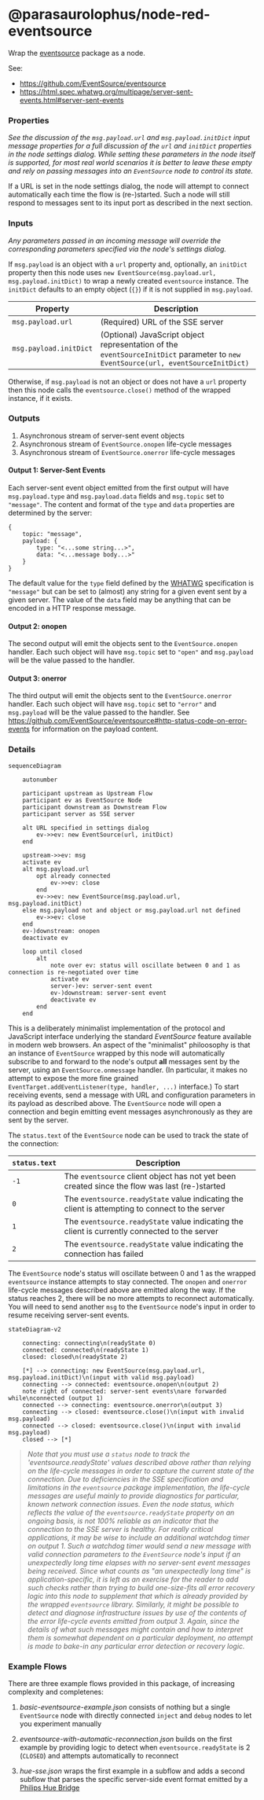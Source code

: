 # @parasaurolophus/node-red-eventsource

Wrap the [eventsource](https://github.com/EventSource/eventsource) package as a node.

See:

- <https://github.com/EventSource/eventsource>
- <https://html.spec.whatwg.org/multipage/server-sent-events.html#server-sent-events>

### Properties

_See the discussion of the `msg.payload.url` and `msg.payload.initDict` input message properties for a full discussion of the `url` and `initDict` properties in the node settings dialog. While setting these parameters in the node itself is supported, for most real world scenarios it is better to leave these empty and rely on passing messages into an `EventSource` node to control its state._

If a URL is set in the node settings dialog, the node will attempt to connect automatically each time the flow is (re-)started. Such a node will still respond to messages sent to its input port as described in the next section.

### Inputs

_Any parameters passed in an incoming message will override the corresponding parameters specified via the node's settings dialog._

If `msg.payload` is an object with a `url` property and, optionally, an `initDict` property then this node uses `new EventSource(msg.payload.url, msg.payload.initDict)` to wrap a newly created `eventsource` instance. The `initDict` defaults to an empty object (`{}`) if it is not supplied in `msg.payload`.

| Property               | Description                                                                                                                       |
|------------------------|-----------------------------------------------------------------------------------------------------------------------------------|
| `msg.payload.url`      | (Required) URL of the SSE server                                                                                                  |
| `msg.payload.initDict` | (Optional) JavaScript object representation of the `eventSourceInitDict` parameter to `new EventSource(url, eventSourceInitDict)` |

Otherwise, if `msg.payload` is not an object or does not have a `url` property then this node calls the `eventsource.close()` method of the wrapped instance, if it exists.

### Outputs

1. Asynchronous stream of server-sent event objects
2. Asynchronous stream of `EventSource.onopen` life-cycle messages
3. Asynchronous stream of `EventSource.onerror` life-cycle messages

#### Output 1: Server-Sent Events

Each server-sent event object emitted from the first output will have `msg.payload.type` and `msg.payload.data` fields and `msg.topic` set to `"message"`. The content and format of the `type` and `data` properties are determined by the server:

    {
        topic: "message",
        payload: {
            type: "<...some string...>",
            data: "<...message body...>"
        }
    }

The default value for the `type` field defined by the [WHATWG](https://html.spec.whatwg.org/multipage/server-sent-events.html#server-sent-events) specification is `"message"` but can be set to (almost) any string for a given event sent by a given server. The value of the `data` field may be anything that can be encoded in a HTTP response message.

#### Output 2: onopen

The second output will emit the objects sent to the `EventSource.onopen` handler. Each such object will have `msg.topic` set to `"open"` and `msg.payload` will be the value passed to the handler.

#### Output 3: onerror

The third output will emit the objects sent to the `EventSource.onerror` handler. Each such object will have `msg.topic` set to `"error"` and `msg.payload` will be the value passed to the handler. See <https://github.com/EventSource/eventsource#http-status-code-on-error-events> for information on the payload content.

### Details

```mermaid
sequenceDiagram

    autonumber

    participant upstream as Upstream Flow
    participant ev as EventSource Node
    participant downstream as Downstream Flow
    participant server as SSE server

    alt URL specified in settings dialog
        ev->>ev: new EventSource(url, initDict)
    end

    upstream->>ev: msg
    activate ev
    alt msg.payload.url
        opt already connected
            ev->>ev: close
        end
        ev->>ev: new EventSource(msg.payload.url, msg.payload.initDict)
    else msg.payload not and object or msg.payload.url not defined
        ev->>ev: close
    end
    ev-)downstream: onopen
    deactivate ev

    loop until closed
        alt
            note over ev: status will oscillate between 0 and 1 as connection is re-negotiated over time
            activate ev
            server-)ev: server-sent event
            ev-)downstream: server-sent event
            deactivate ev
        end
    end
```

This is a deliberately minimalist implementation of the protocol and JavaScript interface underlying the standard _EventSource_ feature available in modern web browsers. An aspect of the "minimalist" philoosophy is that an instance of `EventSource` wrapped by this node will automatically subscribe to and forward to the node's output **all** messages sent by the server, using an `EventSource.onmessage` handler. (In particular, it makes no attempt to expose the more fine grained `EventTarget.addEventListener(type, handler, ...)` interface.) To start receiving events, send a message with URL and configuration parameters in its payload as described above. The `EventSource` node will open a connection and begin emitting event messages asynchronously as they are sent by the server.

The `status.text` of the `EventSource` node can be used to track the state of the connection:

| `status.text` | Description                                                                                     |
|---------------|-------------------------------------------------------------------------------------------------|
| `-1`          | The `eventsource` client object has not yet been created since the flow was last (re-)started   |
|  `0`          | The `eventsource.readyState` value indicating the client is attempting to connect to the server |
|  `1`          | The `eventsource.readyState` value indicating the client is currently connected to the server   |
|  `2`          | The `eventsource.readyState` value indicating the connection has failed                         |

The `EventSource` node's status will oscillate between 0 and 1 as the wrapped `eventsource` instance attempts to stay connected. The `onopen` and `onerror` life-cycle messages described above are emitted along the way. If the status reaches 2, there will be no more attempts to reconnect automatically. You will need to send another `msg` to the `EventSource` node's input in order to resume receiving server-sent events.

```mermaid
stateDiagram-v2

    connecting: connecting\n(readyState 0)
    connected: connected\n(readyState 1)
    closed: closed\n(readyState 2)

    [*] --> connecting: new EventSource(msg.payload.url, msg.payload.initDict)\n(input with valid msg.payload)
    connecting --> connected: eventsource.onopen\n(output 2)
    note right of connected: server-sent events\nare forwarded while\nconnected (output 1)
    connected --> connecting: eventsource.onerror\n(output 3)
    connecting --> closed: eventsource.close()\n(input with invalid msg.payload)
    connected --> closed: eventsource.close()\n(input with invalid msg.payload)
    closed --> [*]
```

> _Note that you must use a `status` node to track the 'eventsource.readyState' values described above rather than relying on the life-cycle messages in order to capture the current state of the connection. Due to deficiencies in the SSE specification and limitations in the `eventsource` package implementation, the life-cycle messages are useful mainly to provide diagnostics for particular, known network connection issues. Even the node status, which reflects the value of the `eventsource.readyState` property on an ongoing basis, is not 100% reliable as an indicator that the connection to the SSE server is healthy. For really critical applications, it may be wise to include an additional watchdog timer on output 1. Such a watchdog timer would send a new message with valid connection parameters to the `EventSource` node's input if an unexpectedly long time elapses with no server-sent event messages being received. Since what counts as "an unexpectedly long time" is application-specific, it is left as an exercise for the reader to add such checks rather than trying to build one-size-fits all error recovery logic into this node to supplement that which is already provided by the wrapped `eventsource` library. Similarly, it might be possible to detect and diagnose infrastructure issues by use of the contents of the error life-cycle events emitted from output 3. Again, since the details of what such messages might contain and how to interpret them is somewhat dependent on a particular deployment, no attempt is made to bake-in any particular error detection or recovery logic._

### Example Flows

There are three example flows provided in this package, of increasing complexity and completenes:

1. _basic-eventsource-example.json_ consists of nothing but a single `EventSource` node with directly connected `inject` and `debug` nodes to let you experiment manually

2. _eventsource-with-automatic-reconnection.json_ builds on the first example by providing logic to detect when `eventsource.readyState` is 2 (`CLOSED`) and attempts automatically to reconnect

3. _hue-sse.json_ wraps the first example in a subflow and adds a second subflow that parses the specific server-side event format emitted by a [Philips Hue Bridge](https://developers.meethue.com/develop/hue-api-v2/core-concepts/#events)